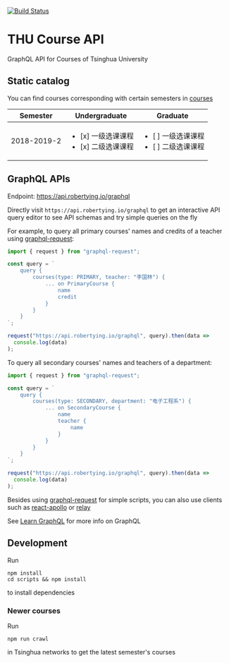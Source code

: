 [![Build Status](https://travis-ci.org/robertying/thu-course-api.svg?branch=master)](https://travis-ci.org/robertying/thu-course-api)

# THU Course API

GraphQL API for Courses of Tsinghua University

## Static catalog

You can find courses corresponding with certain semesters in [courses](./courses)

|  Semester   |                        Undergraduate                        |                          Graduate                           |
| :---------: | :---------------------------------------------------------: | :---------------------------------------------------------: |
| 2018-2019-2 | <ul><li>[x] 一级选课课程</li><li>[x] 二级选课课程</li></ul> | <ul><li>[ ] 一级选课课程</li><li>[ ] 二级选课课程</li></ul> |

## GraphQL APIs

Endpoint: https://api.robertying.io/graphql

Directly visit `https://api.robertying.io/graphql` to get an interactive API query editor to see API schemas and try simple queries on the fly

For example, to query all primary courses' names and credits of a teacher using [graphql-request](https://github.com/prisma/graphql-request):

```js
import { request } from "graphql-request";

const query = `
    query {
        courses(type: PRIMARY, teacher: "李国林") {
            ... on PrimaryCourse {
                name
                credit
            }
        }
    }
`;

request("https://api.robertying.io/graphql", query).then(data =>
  console.log(data)
);
```

To query all secondary courses' names and teachers of a department:

```js
import { request } from "graphql-request";

const query = `
    query {
        courses(type: SECONDARY, department: "电子工程系") {
            ... on SecondaryCourse {
                name
                teacher {
                    name
                }
            }
        }
    }
`;

request("https://api.robertying.io/graphql", query).then(data =>
  console.log(data)
);
```

Besides using [graphql-request](https://github.com/prisma/graphql-request) for simple scripts, you can also use clients such as [react-apollo](https://github.com/apollographql/react-apollo) or [relay](https://github.com/facebook/relay)

See [Learn GraphQL](https://graphql.org/learn/) for more info on GraphQL

## Development

Run

```shell
npm install
cd scripts && npm install
```

to install dependencies

### Newer courses

Run

```shell
npm run crawl
```

in Tsinghua networks to get the latest semester's courses
